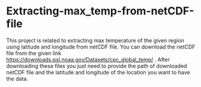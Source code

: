 # Extracting-max_temp-from-netCDF-file
This project is related to extracting max temperature of the given region using latitude and longitude from netCDF file. 
You can download the netCDF file from the given link https://downloads.psl.noaa.gov/Datasets/cpc_global_temp/ . After downloading these files you just need to provide the path of downloaded netCDF file and the latitude and longitude of the location you want to have the data.
